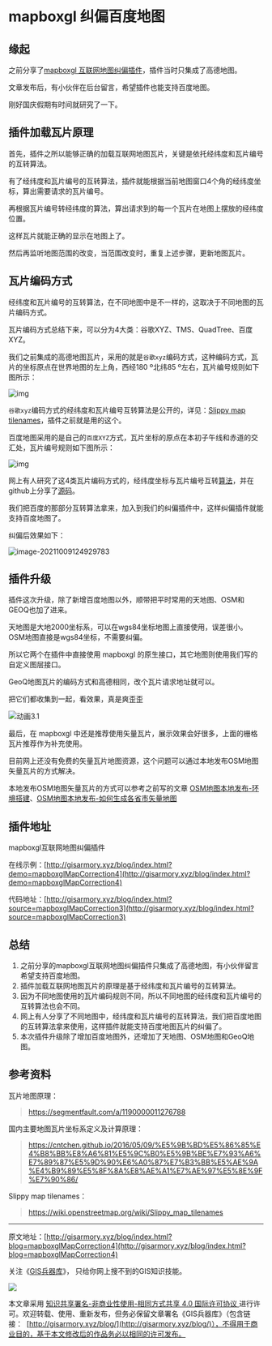 # mapboxgl 纠偏百度地图



## 缘起

之前分享了[mapboxgl 互联网地图纠偏插件](http://gisarmory.xyz/blog/index.html?blog=mapboxglMapCorrection3)，插件当时只集成了高德地图。

文章发布后，有小伙伴在后台留言，希望插件也能支持百度地图。

刚好国庆假期有时间就研究了一下。



## 插件加载瓦片原理

首先，插件之所以能够正确的加载互联网地图瓦片，关键是依托经纬度和瓦片编号的互转算法。

有了经纬度和瓦片编号的互转算法，插件就能根据当前地图窗口4个角的经纬度坐标，算出需要请求的瓦片编号。

再根据瓦片编号转经纬度的算法，算出请求到的每一个瓦片在地图上摆放的经纬度位置。

这样瓦片就能正确的显示在地图上了。

然后再监听地图范围的改变，当范围改变时，重复上述步骤，更新地图瓦片。



## 瓦片编码方式

经纬度和瓦片编号的互转算法，在不同地图中是不一样的，这取决于不同地图的瓦片编码方式。

瓦片编码方式总结下来，可以分为4大类：谷歌XYZ、TMS、QuadTree、百度XYZ。

我们之前集成的高德地图瓦片，采用的就是`谷歌xyz`编码方式，这种编码方式，瓦片的坐标原点在世界地图的左上角，西经180 º北纬85 º左右，瓦片编号规则如下图所示：

![img](http://blogimage.gisarmory.xyz/20211009174121.jpg)

`谷歌xyz`编码方式的经纬度和瓦片编号互转算法是公开的，详见：[Slippy map tilenames](https://wiki.openstreetmap.org/wiki/Slippy_map_tilenames)，插件之前就是用的这个。

百度地图采用的是自己的`百度XYZ`方式，瓦片坐标的原点在本初子午线和赤道的交汇处，瓦片编号规则如下图所示：

![img](http://blogimage.gisarmory.xyz/20211009174118.jpg)



网上有人研究了这4类瓦片编码方式的，经纬度坐标与瓦片编号互转[算法](https://cntchen.github.io/2016/05/09/%E5%9B%BD%E5%86%85%E4%B8%BB%E8%A6%81%E5%9C%B0%E5%9B%BE%E7%93%A6%E7%89%87%E5%9D%90%E6%A0%87%E7%B3%BB%E5%AE%9A%E4%B9%89%E5%8F%8A%E8%AE%A1%E7%AE%97%E5%8E%9F%E7%90%86/)，并在github上分享了[源码](https://github.com/CntChen/tile-lnglat-transform)。

我们把百度的那部分互转算法拿来，加入到我们的纠偏插件中，这样纠偏插件就能支持百度地图了。

纠偏后效果如下：

![image-20211009124929783](http://blogimage.gisarmory.xyz/20211009174115.png)



## 插件升级

插件这次升级，除了新增百度地图以外，顺带把平时常用的天地图、OSM和GEOQ也加了进来。

天地图是大地2000坐标系，可以在wgs84坐标地图上直接使用，误差很小。OSM地图直接是wgs84坐标，不需要纠偏。

所以它两个在插件中直接使用 mapboxgl 的原生接口，其它地图则使用我们写的自定义图层接口。

GeoQ地图瓦片的编码方式和高德相同，改个瓦片请求地址就可以。

把它们都收集到一起，看效果，真是爽歪歪

![动画3.1](http://blogimage.gisarmory.xyz/20211009174107.gif)



最后，在 mapboxgl 中还是推荐使用矢量瓦片，展示效果会好很多，上面的栅格瓦片推荐作为补充使用。

目前网上还没有免费的矢量瓦片地图资源，这个问题可以通过本地发布OSM地图矢量瓦片的方式解决。

本地发布OSM地图矢量瓦片的方式可以参考之前写的文章 [OSM地图本地发布-环境搭建](http://gisarmory.xyz/blog/index.html?blog=OSMVectorTiles)、[OSM地图本地发布-如何生成各省市矢量地图](http://gisarmory.xyz/blog/index.html?blog=OSMOpenmaptiles)



## 插件地址

mapboxgl互联网地图纠偏插件

在线示例：[http://gisarmory.xyz/blog/index.html?demo=mapboxglMapCorrection4](http://gisarmory.xyz/blog/index.html?demo=mapboxglMapCorrection4)

代码地址：[http://gisarmory.xyz/blog/index.html?source=mapboxglMapCorrection3](http://gisarmory.xyz/blog/index.html?source=mapboxglMapCorrection3)



## 总结

1. 之前分享的mapboxgl互联网地图纠偏插件只集成了高德地图，有小伙伴留言希望支持百度地图。
2. 插件加载互联网地图瓦片的原理是基于经纬度和瓦片编号的互转算法。
3. 因为不同地图使用的瓦片编码规则不同，所以不同地图的经纬度和瓦片编号的互转算法也会不同。
4. 网上有人分享了不同地图中，经纬度和瓦片编号的互转算法，我们把百度地图的互转算法拿来使用，这样插件就能支持百度地图瓦片的纠偏了。
5. 本次插件升级除了增加百度地图外，还增加了天地图、OSM地图和GeoQ地图。



## 参考资料

瓦片地图原理：

> https://segmentfault.com/a/1190000011276788

国内主要地图瓦片坐标系定义及计算原理：

> https://cntchen.github.io/2016/05/09/%E5%9B%BD%E5%86%85%E4%B8%BB%E8%A6%81%E5%9C%B0%E5%9B%BE%E7%93%A6%E7%89%87%E5%9D%90%E6%A0%87%E7%B3%BB%E5%AE%9A%E4%B9%89%E5%8F%8A%E8%AE%A1%E7%AE%97%E5%8E%9F%E7%90%86/

Slippy map tilenames：

> https://wiki.openstreetmap.org/wiki/Slippy_map_tilenames



* * *

原文地址：[http://gisarmory.xyz/blog/index.html?blog=mapboxglMapCorrection4](http://gisarmory.xyz/blog/index.html?blog=mapboxglMapCorrection4)

关注《[GIS兵器库](http://gisarmory.xyz/blog/index.html?blog=wechat)》， 只给你网上搜不到的GIS知识技能。

![](http://blogimage.gisarmory.xyz/20200923063756.png)

本文章采用 [知识共享署名-非商业性使用-相同方式共享 4.0 国际许可协议 ](https://creativecommons.org/licenses/by-nc-sa/4.0/deed.zh)进行许可。欢迎转载、使用、重新发布，但务必保留文章署名《GIS兵器库》（包含链接：  [http://gisarmory.xyz/blog/](http://gisarmory.xyz/blog/)），不得用于商业目的，基于本文修改后的作品务必以相同的许可发布。





